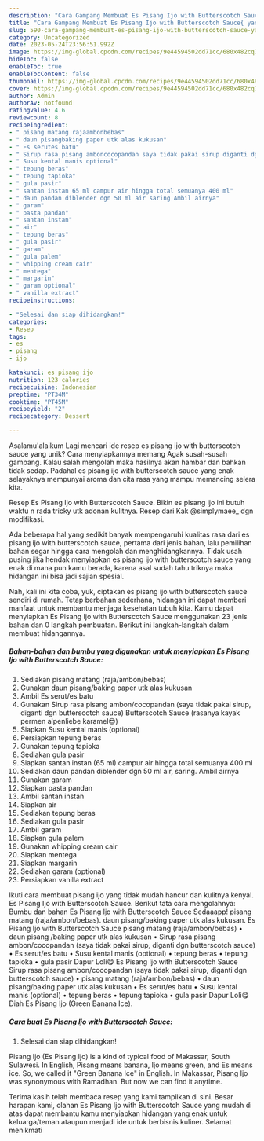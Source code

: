 ```yaml
---
description: "Cara Gampang Membuat Es Pisang Ijo with Butterscotch Sauce{ yang Menggugah Selera"
title: "Cara Gampang Membuat Es Pisang Ijo with Butterscotch Sauce{ yang Menggugah Selera"
slug: 590-cara-gampang-membuat-es-pisang-ijo-with-butterscotch-sauce-yang-menggugah-selera
category: Uncategorized
date: 2023-05-24T23:56:51.992Z
image: https://img-global.cpcdn.com/recipes/9e44594502dd71cc/680x482cq70/es-pisang-ijo-with-butterscotch-sauce-foto-resep-utama.jpg
hideToc: false
enableToc: true
enableTocContent: false
thumbnail: https://img-global.cpcdn.com/recipes/9e44594502dd71cc/680x482cq70/es-pisang-ijo-with-butterscotch-sauce-foto-resep-utama.jpg
cover: https://img-global.cpcdn.com/recipes/9e44594502dd71cc/680x482cq70/es-pisang-ijo-with-butterscotch-sauce-foto-resep-utama.jpg
author: Admin
authorAv: notfound
ratingvalue: 4.6
reviewcount: 8
recipeingredient:
- " pisang matang rajaambonbebas"
- " daun pisangbaking paper utk alas kukusan"
- " Es serutes batu"
- " Sirup rasa pisang amboncocopandan saya tidak pakai sirup diganti dgn butterscotch sauce                      Butterscotch Sauce rasanya kayak permen alpenliebe karamel"
- " Susu kental manis optional"
- " tepung beras"
- " tepung tapioka"
- " gula pasir"
- " santan instan 65 ml campur air hingga total semuanya 400 ml"
- " daun pandan diblender dgn 50 ml air saring Ambil airnya"
- " garam"
- " pasta pandan"
- " santan instan"
- " air"
- " tepung beras"
- " gula pasir"
- " garam"
- " gula palem"
- " whipping cream cair"
- " mentega"
- " margarin"
- " garam optional"
- " vanilla extract"
recipeinstructions:

- "Selesai dan siap dihidangkan!"
categories:
- Resep
tags:
- es
- pisang
- ijo

katakunci: es pisang ijo 
nutrition: 123 calories
recipecuisine: Indonesian
preptime: "PT34M"
cooktime: "PT45M"
recipeyield: "2"
recipecategory: Dessert

---
```



Asalamu'alaikum Lagi mencari ide resep es pisang ijo with butterscotch sauce yang unik? Cara menyiapkannya memang Agak susah-susah gampang. Kalau salah mengolah maka hasilnya akan hambar dan bahkan tidak sedap. Padahal es pisang ijo with butterscotch sauce yang enak selayaknya mempunyai aroma dan cita rasa yang mampu memancing selera kita.


Resep Es Pisang Ijo with Butterscotch Sauce. Bikin es pisang ijo ini butuh waktu n rada tricky utk adonan kulitnya. Resep dari Kak @simplymaee_ dgn modifikasi.

Ada beberapa hal yang sedikit banyak mempengaruhi kualitas rasa dari es pisang ijo with butterscotch sauce, pertama dari jenis bahan, lalu pemilihan bahan segar hingga cara mengolah dan menghidangkannya. Tidak usah pusing jika hendak menyiapkan es pisang ijo with butterscotch sauce yang enak di mana pun kamu berada, karena asal sudah tahu triknya maka hidangan ini bisa jadi sajian spesial.


Nah, kali ini kita coba, yuk, ciptakan es pisang ijo with butterscotch sauce sendiri di rumah. Tetap berbahan sederhana, hidangan ini dapat memberi manfaat untuk membantu menjaga kesehatan tubuh kita. Kamu dapat menyiapkan Es Pisang Ijo with Butterscotch Sauce menggunakan 23 jenis bahan dan 0 langkah pembuatan. Berikut ini langkah-langkah dalam membuat hidangannya.

<!--inarticleads1-->

##### Bahan-bahan dan bumbu yang digunakan untuk menyiapkan Es Pisang Ijo with Butterscotch Sauce:

1. Sediakan  pisang matang (raja/ambon/bebas)
1. Gunakan  daun pisang/baking paper utk alas kukusan
1. Ambil  Es serut/es batu
1. Gunakan  Sirup rasa pisang ambon/cocopandan (saya tidak pakai sirup, diganti dgn butterscotch sauce)                      Butterscotch Sauce (rasanya kayak permen alpenliebe karamel😍)
1. Siapkan  Susu kental manis (optional)
1. Persiapkan  tepung beras
1. Gunakan  tepung tapioka
1. Sediakan  gula pasir
1. Siapkan  santan instan (65 ml) campur air hingga total semuanya 400 ml
1. Sediakan  daun pandan diblender dgn 50 ml air, saring. Ambil airnya
1. Gunakan  garam
1. Siapkan  pasta pandan
1. Ambil  santan instan
1. Siapkan  air
1. Sediakan  tepung beras
1. Sediakan  gula pasir
1. Ambil  garam
1. Siapkan  gula palem
1. Gunakan  whipping cream cair
1. Siapkan  mentega
1. Siapkan  margarin
1. Sediakan  garam (optional)
1. Persiapkan  vanilla extract


Ikuti cara membuat pisang ijo yang tidak mudah hancur dan kulitnya kenyal. Es Pisang Ijo with Butterscotch Sauce. Berikut tata cara mengolahnya: Bumbu dan bahan Es Pisang Ijo with Butterscotch Sauce Sedaaapp! pisang matang (raja/ambon/bebas). daun pisang/baking paper utk alas kukusan. Es Pisang Ijo with Butterscotch Sauce pisang matang (raja/ambon/bebas) • daun pisang /baking paper utk alas kukusan • Sirup rasa pisang ambon/cocopandan (saya tidak pakai sirup, diganti dgn butterscotch sauce) • Es serut/es batu • Susu kental manis (optional) • tepung beras • tepung tapioka • gula pasir Dapur Loli😋 Es Pisang Ijo with Butterscotch Sauce Sirup rasa pisang ambon/cocopandan (saya tidak pakai sirup, diganti dgn butterscotch sauce) • pisang matang (raja/ambon/bebas) • daun pisang/baking paper utk alas kukusan • Es serut/es batu • Susu kental manis (optional) • tepung beras • tepung tapioka • gula pasir Dapur Loli😋 Diah Es Pisang Ijo (Green Banana Ice). 

<!--inarticleads2-->

##### Cara buat Es Pisang Ijo with Butterscotch Sauce:


1. Selesai dan siap dihidangkan!

Pisang Ijo (Es Pisang Ijo) is a kind of typical food of Makassar, South Sulawesi. In English, Pisang means banana, Ijo means green, and Es means ice. So, we called it &#34;Green Banana Ice&#34; in English. In Makassar, Pisang Ijo was synonymous with Ramadhan. But now we can find it anytime. 

Terima kasih telah membaca resep yang kami tampilkan di sini. Besar harapan kami, olahan Es Pisang Ijo with Butterscotch Sauce yang mudah di atas dapat membantu kamu menyiapkan hidangan yang enak untuk keluarga/teman ataupun menjadi ide untuk berbisnis kuliner. Selamat menikmati
